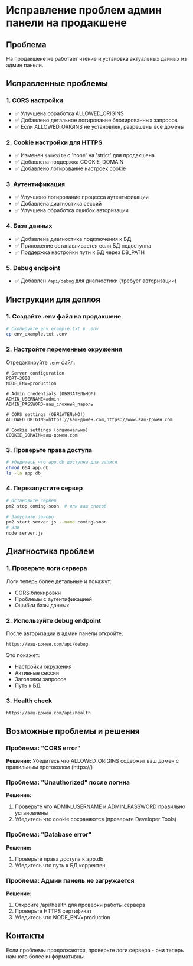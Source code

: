 # Исправление проблем админ панели на продакшене

## Проблема
На продакшене не работает чтение и установка актуальных данных из админ панели.

## Исправленные проблемы

### 1. CORS настройки
- ✅ Улучшена обработка ALLOWED_ORIGINS
- ✅ Добавлено детальное логирование блокированных запросов
- ✅ Если ALLOWED_ORIGINS не установлен, разрешены все домены

### 2. Cookie настройки для HTTPS
- ✅ Изменен `sameSite` с 'none' на 'strict' для продакшена
- ✅ Добавлена поддержка COOKIE_DOMAIN
- ✅ Добавлено логирование настроек cookie

### 3. Аутентификация
- ✅ Улучшено логирование процесса аутентификации
- ✅ Добавлена диагностика сессий
- ✅ Улучшена обработка ошибок авторизации

### 4. База данных
- ✅ Добавлена диагностика подключения к БД
- ✅ Приложение останавливается если БД недоступна
- ✅ Поддержка настройки пути к БД через DB_PATH

### 5. Debug endpoint
- ✅ Добавлен `/api/debug` для диагностики (требует авторизации)

## Инструкции для деплоя

### 1. Создайте .env файл на продакшене
```bash
# Скопируйте env_example.txt в .env
cp env_example.txt .env
```

### 2. Настройте переменные окружения
Отредактируйте `.env` файл:

```env
# Server configuration  
PORT=3000
NODE_ENV=production

# Admin credentials (ОБЯЗАТЕЛЬНО!)
ADMIN_USERNAME=admin
ADMIN_PASSWORD=ваш_сложный_пароль

# CORS settings (ОБЯЗАТЕЛЬНО!)
ALLOWED_ORIGINS=https://ваш-домен.com,https://www.ваш-домен.com

# Cookie settings (опционально)
COOKIE_DOMAIN=ваш-домен.com
```

### 3. Проверьте права доступа
```bash
# Убедитесь что app.db доступна для записи
chmod 664 app.db
ls -la app.db
```

### 4. Перезапустите сервер
```bash
# Остановите сервер
pm2 stop coming-soon  # или ваш способ

# Запустите заново
pm2 start server.js --name coming-soon
# или
node server.js
```

## Диагностика проблем

### 1. Проверьте логи сервера
Логи теперь более детальные и покажут:
- CORS блокировки
- Проблемы с аутентификацией
- Ошибки базы данных

### 2. Используйте debug endpoint
После авторизации в админ панели откройте:
```
https://ваш-домен.com/api/debug
```

Это покажет:
- Настройки окружения
- Активные сессии
- Заголовки запросов
- Путь к БД

### 3. Health check
```
https://ваш-домен.com/api/health
```

## Возможные проблемы и решения

### Проблема: "CORS error" 
**Решение:** Убедитесь что ALLOWED_ORIGINS содержит ваш домен с правильным протоколом (https://)

### Проблема: "Unauthorized" после логина
**Решение:** 
1. Проверьте что ADMIN_USERNAME и ADMIN_PASSWORD правильно установлены
2. Убедитесь что cookie сохраняются (проверьте Developer Tools)

### Проблема: "Database error"
**Решение:**
1. Проверьте права доступа к app.db
2. Убедитесь что путь к БД корректен

### Проблема: Админ панель не загружается
**Решение:**
1. Откройте /api/health для проверки работы сервера
2. Проверьте HTTPS сертификат
3. Убедитесь что NODE_ENV=production

## Контакты
Если проблемы продолжаются, проверьте логи сервера - они теперь намного более информативны.
